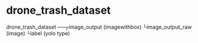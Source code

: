 # drone_trash_dataset
drone_trash_dataset
──┬image_output (imagewithbox)
  └image_output_raw (image)
  └label (yolo type)
